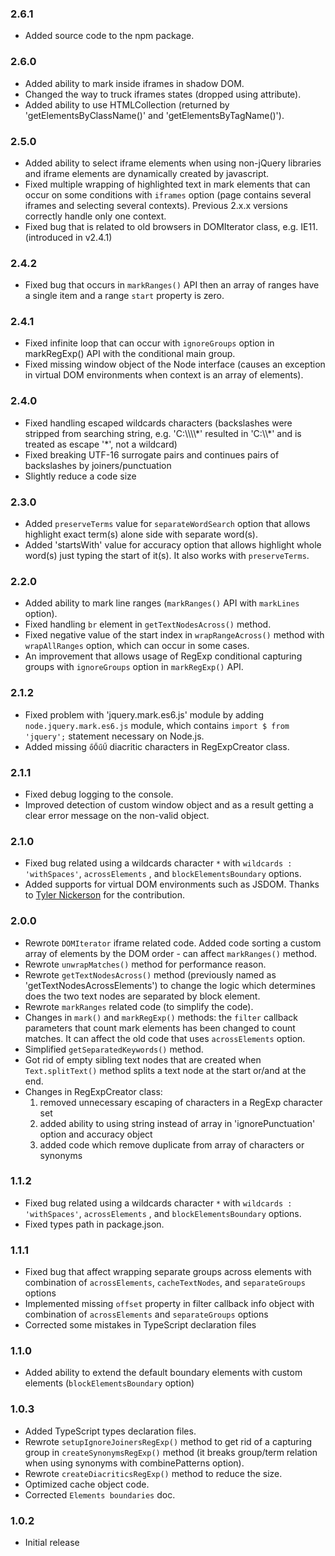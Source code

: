
### 2.6.1
* Added source code to the npm package.

### 2.6.0
* Added ability to mark inside iframes in shadow DOM.
* Changed the way to truck iframes states (dropped using attribute).
* Added ability to use HTMLCollection (returned by 'getElementsByClassName()' and 'getElementsByTagName()').

### 2.5.0
* Added ability to select iframe elements when using non-jQuery libraries and iframe elements are dynamically created by javascript.
* Fixed multiple wrapping of highlighted text in mark elements that can occur on some conditions with `iframes` option (page contains several iframes and selecting several contexts). Previous 2.x.x versions correctly handle only one context.
* Fixed bug that is related to old browsers in DOMIterator class, e.g. IE11. (introduced in v2.4.1)

### 2.4.2
* Fixed bug that occurs in `markRanges()` API then an array of ranges have a single item and a range `start` property is zero.

### 2.4.1
* Fixed infinite loop that can occur with `ignoreGroups` option in markRegExp() API with the conditional main group.
* Fixed missing window object of the Node interface (causes an exception in virtual DOM environments when context is an array of elements).

### 2.4.0
* Fixed handling escaped wildcards characters (backslashes were stripped from searching string, e.g. 'C:\\\\\\\\&#42;' resulted in 'C:\\\\&#42;' and is treated as escape '*', not a wildcard)
* Fixed breaking UTF-16 surrogate pairs and continues pairs of backslashes by joiners/punctuation
* Slightly reduce a code size

### 2.3.0

* Added `preserveTerms` value for `separateWordSearch` option that allows highlight exact term(s) alone side with separate word(s).
* Added 'startsWith' value for accuracy option that allows highlight whole word(s) just typing the start of it(s). It also works with `preserveTerms`.

### 2.2.0

* Added ability to mark line ranges (`markRanges()` API with `markLines` option).
* Fixed handling `br` element in `getTextNodesAcross()` method.
* Fixed negative value of the start index in `wrapRangeAcross()` method with `wrapAllRanges` option, which can occur in some cases.
* An improvement that allows usage of RegExp conditional capturing groups with  `ignoreGroups` option in `markRegExp()` API.

### 2.1.2

* Fixed problem with 'jquery.mark.es6.js' module by adding `node.jquery.mark.es6.js` module, which contains `import $ from 'jquery';` statement necessary on Node.js.
* Added missing `őŐűŰ` diacritic characters in RegExpCreator class.

### 2.1.1

* Fixed debug logging to the console.
* Improved detection of custom window object and as a result getting a clear error message on the non-valid object.

### 2.1.0

* Fixed bug related using a wildcards character `*` with `wildcards : 'withSpaces'`, `acrossElements` , and `blockElementsBoundary` options.
* Added supports for virtual DOM environments such as JSDOM. Thanks to [Tyler Nickerson](https://github.com/Nickersoft) for the contribution.

### 2.0.0

* Rewrote `DOMIterator` iframe related code. Added code sorting a custom array of elements by the DOM order -  can affect `markRanges()` method.
* Rewrote `unwrapMatches()` method for performance reason.
* Rewrote `getTextNodesAcross()` method (previously named as 'getTextNodesAcrossElements') to change the logic which determines does the two text nodes are separated by block element.
* Rewrote `markRanges` related code (to simplify the code).
* Changes in `mark()` and `markRegExp()` methods: the `filter` callback parameters that count mark elements has been changed to count matches. It can affect the old code that uses `acrossElements` option.
* Simplified `getSeparatedKeywords()` method.
* Got rid of empty sibling text nodes that are created when `Text.splitText()` method splits a text node at the start or/and at the end.
* Changes in RegExpCreator class:
  1. removed unnecessary escaping of characters in a RegExp character set
  2. added ability to using string instead of array in 'ignorePunctuation' option and accuracy object
  3. added code which remove duplicate from array of characters or synonyms

### 1.1.2

* Fixed bug related using a wildcards character `*` with `wildcards : 'withSpaces'`, `acrossElements` , and `blockElementsBoundary` options.
* Fixed types path in package.json.

### 1.1.1

* Fixed bug that affect wrapping separate groups across elements with combination of `acrossElements`, `cacheTextNodes`, and `separateGroups` options
* Implemented missing `offset` property in filter callback info object with combination of `acrossElements` and `separateGroups` options
* Corrected some mistakes in TypeScript declaration files

### 1.1.0

* Added ability to extend the default boundary elements with custom elements (`blockElementsBoundary` option)

### 1.0.3

* Added TypeScript types declaration files.
* Rewrote `setupIgnoreJoinersRegExp()` method to get rid of a capturing group in `createSynonymsRegExp()` method (it breaks group/term relation when using synonyms with combinePatterns option).
* Rewrote `createDiacriticsRegExp()` method to reduce the size.
* Optimized cache object code.
* Corrected `Elements boundaries` doc.

### 1.0.2

* Initial release
